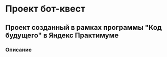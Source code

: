 # Проект бот-квест
## Проект созданный в рамках программы "Код будущего" в Яндекс Практимуме
### Описание
